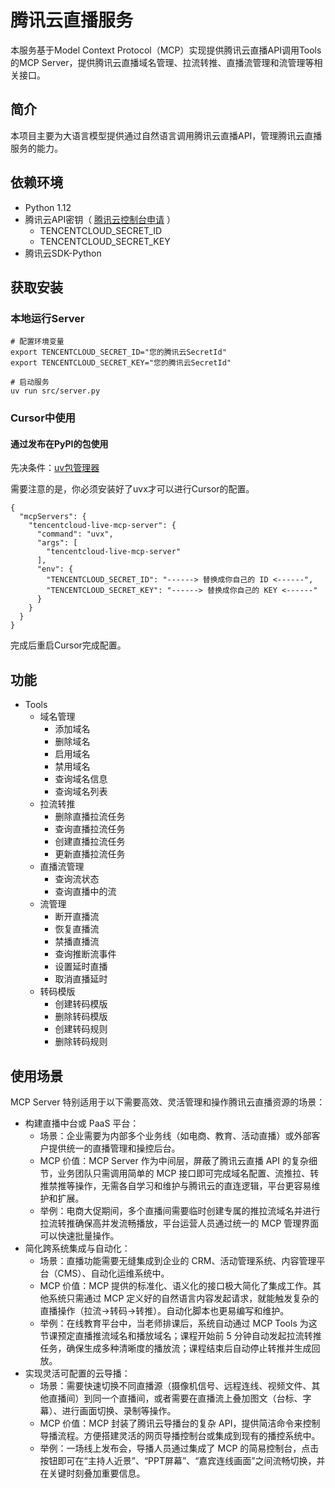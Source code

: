 # 腾讯云直播服务

本服务基于Model Context Protocol（MCP）实现提供腾讯云直播API调用Tools的MCP Server，提供腾讯云直播域名管理、拉流转推、直播流管理和流管理等相关接口。

## 简介

本项目主要为大语言模型提供通过自然语言调用腾讯云直播API，管理腾讯云直播服务的能力。

## 依赖环境

- Python 1.12
- 腾讯云API密钥（ [腾讯云控制台申请](https://console.cloud.tencent.com/cam/capi) ）
    - TENCENTCLOUD_SECRET_ID
    - TENCENTCLOUD_SECRET_KEY
- 腾讯云SDK-Python

## 获取安装

### 本地运行Server

``` 
# 配置环境变量
export TENCENTCLOUD_SECRET_ID="您的腾讯云SecretId"
export TENCENTCLOUD_SECRET_KEY="您的腾讯云SecretId"

# 启动服务
uv run src/server.py
```
### Cursor中使用
#### 通过发布在PyPI的包使用

先决条件：[uv包管理器](https://docs.astral.sh/uv/getting-started/installation/)

需要注意的是，你必须安装好了uvx才可以进行Cursor的配置。

``` 
{
  "mcpServers": {
    "tencentcloud-live-mcp-server": {
      "command": "uvx",
      "args": [
        "tencentcloud-live-mcp-server"
      ],
      "env": {
        "TENCENTCLOUD_SECRET_ID": "------> 替换成你自己的 ID <------",
        "TENCENTCLOUD_SECRET_KEY": "------> 替换成你自己的 KEY <------"
      }
    }
  }
}
```
完成后重启Cursor完成配置。

## 功能
- Tools
    - 域名管理
        - 添加域名
        - 删除域名
        - 启用域名
        - 禁用域名
        - 查询域名信息
        - 查询域名列表
    - 拉流转推
        - 删除直播拉流任务
        - 查询直播拉流任务
        - 创建直播拉流任务
        - 更新直播拉流任务
    - 直播流管理
        - 查询流状态
        - 查询直播中的流
    - 流管理
        - 断开直播流
        - 恢复直播流
        - 禁播直播流
        - 查询推断流事件
        - 设置延时直播
        - 取消直播延时
    - 转码模版
        - 创建转码模版
        - 删除转码模版
        - 创建转码规则
        - 删除转码规则

## 使用场景
MCP Server 特别适用于以下需要高效、灵活管理和操作腾讯云直播资源的场景：
- 构建直播中台或 PaaS 平台：
  - 场景：企业需要为内部多个业务线（如电商、教育、活动直播）或外部客户提供统一的直播管理和操控后台。
  - MCP 价值：MCP Server 作为中间层，屏蔽了腾讯云直播 API 的复杂细节，业务团队只需调用简单的 MCP 接口即可完成域名配置、流推拉、转推禁推等操作，无需各自学习和维护与腾讯云的直连逻辑，平台更容易维护和扩展。
  - 举例：电商大促期间，多个直播间需要临时创建专属的推拉流域名并进行拉流转推确保高并发流畅播放，平台运营人员通过统一的 MCP 管理界面可以快速批量操作。
- 简化跨系统集成与自动化：
  - 场景：直播功能需要无缝集成到企业的 CRM、活动管理系统、内容管理平台（CMS）、自动化运维系统中。 
  - MCP 价值：MCP 提供的标准化、语义化的接口极大简化了集成工作。其他系统只需通过 MCP 定义好的自然语言内容发起请求，就能触发复杂的直播操作（拉流->转码->转推）。自动化脚本也更易编写和维护。 
  - 举例：在线教育平台中，当老师排课后，系统自动通过 MCP Tools 为这节课预定直播推流域名和播放域名；课程开始前 5 分钟自动发起拉流转推任务，确保生成多种清晰度的播放流；课程结束后自动停止转推并生成回放。
- 实现灵活可配置的云导播：
  - 场景：需要快速切换不同直播源（摄像机信号、远程连线、视频文件、其他直播间）到同一个直播间，或者需要在直播流上叠加图文（台标、字幕）、进行画面切换、录制等操作。
  - MCP 价值：MCP 封装了腾讯云导播台的复杂 API，提供简洁命令来控制导播流程。方便搭建灵活的网页导播控制台或集成到现有的播控系统中。
  - 举例：一场线上发布会，导播人员通过集成了 MCP 的简易控制台，点击按钮即可在“主持人近景”、“PPT屏幕”、“嘉宾连线画面”之间流畅切换，并在关键时刻叠加重要信息。

